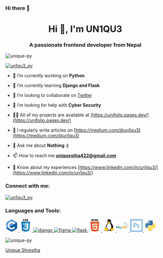 ### Hi there 👋

<!--
**Unique-py/Unique-py** is a ✨ _special_ ✨ repository because its `README.md` (this file) appears on your GitHub profile.

Here are some ideas to get you started:

- 🔭 I’m currently working on ...
- 🌱 I’m currently learning ...
- 👯 I’m looking to collaborate on ...
- 🤔 I’m looking for help with ...
- 💬 Ask me about ...
- 📫 How to reach me: ...
- 😄 Pronouns: ...
- ⚡ Fun fact: ...
-->
<h1 align="center">Hi 👋, I'm UN1QU3</h1>
<h3 align="center">A passionate frontend developer from Nepal</h3>

<p align="left"> <img src="https://komarev.com/ghpvc/?username=unique-py&label=Profile%20views&color=0e75b6&style=flat" alt="unique-py" /> </p>

<p align="left"> <a href="https://twitter.com/un1qu3_py" target="blank"><img src="https://img.shields.io/twitter/follow/un1qu3_py?logo=twitter&style=for-the-badge" alt="un1qu3_py" /></a> </p>

- 🔭 I’m currently working on **Python**

- 🌱 I’m currently learning **Django and Flask**

- 👯 I’m looking to collaborate on [Twitter](https://twitter.com/UN1QU3_py)

- 🤝 I’m looking for help with **Cyber Security**

- 👨‍💻 All of my projects are available at [https://unifolio.pages.dev/](https://unifolio.pages.dev/)

- 📝 I regularly write articles on [https://medium.com/@un1qu3](https://medium.com/@un1qu3)

- 💬 Ask me about **Nothing :)**

- 📫 How to reach me **uniquestha422@gmail.com**

- 📄 Know about my experiences [https://www.linkedin.com/in/un1qu3/](https://www.linkedin.com/in/un1qu3/)

<h3 align="left">Connect with me:</h3>
<p align="left">
<a href="https://twitter.com/un1qu3_py" target="blank"><img align="center" src="https://raw.githubusercontent.com/rahuldkjain/github-profile-readme-generator/master/src/images/icons/Social/twitter.svg" alt="un1qu3_py" height="30" width="40" /></a>
</p>

<h3 align="left">Languages and Tools:</h3>
<p align="left"> <a href="https://www.cprogramming.com/" target="_blank" rel="noreferrer"> <img src="https://raw.githubusercontent.com/devicons/devicon/master/icons/c/c-original.svg" alt="c" width="40" height="40"/> </a> <a href="https://www.w3schools.com/css/" target="_blank" rel="noreferrer"> <img src="https://raw.githubusercontent.com/devicons/devicon/master/icons/css3/css3-original-wordmark.svg" alt="css3" width="40" height="40"/> </a> <a href="https://www.djangoproject.com/" target="_blank" rel="noreferrer"> <img src="https://cdn.worldvectorlogo.com/logos/django.svg" alt="django" width="40" height="40"/> </a> <a href="https://www.figma.com/" target="_blank" rel="noreferrer"> <img src="https://www.vectorlogo.zone/logos/figma/figma-icon.svg" alt="figma" width="40" height="40"/> </a> <a href="https://flask.palletsprojects.com/" target="_blank" rel="noreferrer"> <img src="https://www.vectorlogo.zone/logos/pocoo_flask/pocoo_flask-icon.svg" alt="flask" width="40" height="40"/> </a> <a href="https://www.w3.org/html/" target="_blank" rel="noreferrer"> <img src="https://raw.githubusercontent.com/devicons/devicon/master/icons/html5/html5-original-wordmark.svg" alt="html5" width="40" height="40"/> </a> <a href="https://www.linux.org/" target="_blank" rel="noreferrer"> <img src="https://raw.githubusercontent.com/devicons/devicon/master/icons/linux/linux-original.svg" alt="linux" width="40" height="40"/> </a> <a href="https://www.mysql.com/" target="_blank" rel="noreferrer"> <img src="https://raw.githubusercontent.com/devicons/devicon/master/icons/mysql/mysql-original-wordmark.svg" alt="mysql" width="40" height="40"/> </a> <a href="https://www.photoshop.com/en" target="_blank" rel="noreferrer"> <img src="https://raw.githubusercontent.com/devicons/devicon/master/icons/photoshop/photoshop-line.svg" alt="photoshop" width="40" height="40"/> </a> <a href="https://www.python.org" target="_blank" rel="noreferrer"> <img src="https://raw.githubusercontent.com/devicons/devicon/master/icons/python/python-original.svg" alt="python" width="40" height="40"/> </a> </p>

<p><img align="center" src="https://github-readme-stats.vercel.app/api/top-langs?username=unique-py&show_icons=true&locale=en&layout=compact" alt="unique-py" /></p>
<div class="badge-base LI-profile-badge" data-locale="en_US" data-size="medium" data-theme="light" data-type="HORIZONTAL" data-vanity="un1qu3" data-version="v1"><a class="badge-base__link LI-simple-link" href="https://np.linkedin.com/in/un1qu3?trk=profile-badge">Unique Shrestha</a></div>
              
